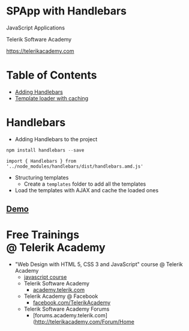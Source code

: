 <!-- section start -->
<!-- attr: { id:'title', class:'slide-title', hasScriptWrapper:true } -->

# SPApp with Handlebars
<div class="signature">
    <p class="signature-course">JavaScript Applications</p>
    <p class="signature-initiative">Telerik Software Academy</p>
	<a href="https://telerikacademy.com" class="signature-link">https://telerikacademy.com</a>
</div>

<!-- attr: { hasScriptWrapper:true } -->
# Table of Contents
- [Adding Handlebars](#handlebars)
- [Template loader with caching](#loader)


<!-- section start -->
<!-- attr: { id:'handlebars', class:'slide-section' } -->
# Handlebars


<!-- attr: { hasScriptWrapper:true, showInPresentation:true } -->
<!-- # Handlebars -->
- Adding Handlebars to the project

```js
npm install handlebars --save
```

```
import { Handlebars } from '../node_modules/handlebars/dist/handlebars.amd.js'
```
- Structuring templates
  - Create a `templates` folder to add all the templates
- Load the templates with AJAX and cache the loaded ones

<!-- attr: { hasScriptWrapper:true, showInPresentation:false } -->
<!--  Template loader<br/>with caching -->


<!-- attr: { class:'slide-section demo', hasScriptWrapper:true, showInPresentation:true } -->
<!-- # Template loader with caching -->
## [Demo](./demos)

<!-- section start -->
<!-- attr: { id:'questions', class:'slide-section', showInPresentation:true, hasScriptWrapper:true } -->
<!-- # Handlebars
## Questions -->

<!-- attr: { showInPresentation:true, hasScriptWrapper:true, style:'font-size: 0.9em' } -->
# Free Trainings<br/>@ Telerik Academy
- "Web Design with HTML 5, CSS 3 and JavaScript" course @ Telerik Academy
    - [javascript course](http://academy.telerik.com/student-courses/web-design-and-ui/javascript-fundamentals/about)
  - Telerik Software Academy
    - [academy.telerik.com](academy.telerik.com)
  - Telerik Academy @ Facebook
    - [facebook.com/TelerikAcademy](facebook.com/TelerikAcademy)
  - Telerik Software Academy Forums
    - [forums.academy.telerik.com](http://telerikacademy.com/Forum/Home
